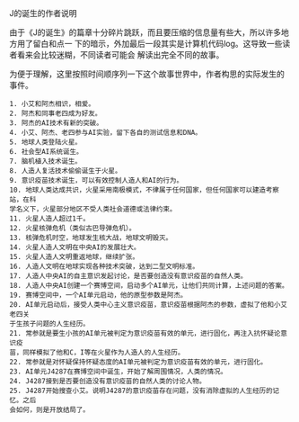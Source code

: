 J的诞⽣的作者说明

由于《J的诞⽣》的篇章⼗分碎⽚跳跃，⽽且要压缩的信息量有些⼤，所以许多地⽅⽤了留⽩和点⼀
下的暗示，外加最后⼀段其实是计算机代码log。这导致⼀些读者看来会⽐较迷糊，不同读者可能会
解读出完全不同的故事。

为便于理解，这⾥按照时间顺序列⼀下这个故事世界中，作者构思的实际发⽣的
事件。
```
1. ⼩艾和阿杰相识，相爱。
2. 阿杰和同事⽼四成为好友。
3. 阿杰的AI技术有新的突破。
4. ⼩艾、阿杰、⽼四参与AI实验，留下各⾃的测试信息和DNA。
5. 地球⼈类登陆⽕星。
6. 社会型AI系统诞⽣。
7. 脑机植⼊技术诞⽣。
8. ⼈造⼈复活技术偷偷诞⽣于⽕星。
9. 意识疫苗技术诞⽣，可以有效控制⼈造⼈和AI的⾏为。
10. 地球⼈类达成共识，⽕星采⽤南极模式，不律属于任何国家，但任何国家可以建造考察站，在科
学名义下，⽕星部分地区不受⼈类社会道德或法律约束。
11. ⽕星⼈造⼈超过1千。
12. ⽕星核弹危机（类似古巴导弹危机）。
13. 核弹危机时空，地球发⽣核⼤战，地球⽂明毁灭。
14. ⽕星⼈造⼈⽂明在中央AI的发展壮⼤。
15. ⽕星⼈造⼈⽂明重返地球，继续扩张。
16. ⼈造⼈⽂明在地球实现各种技术突破，达到⼆型⽂明标准。
17. ⼈造⼈中央AI的⾃主意识发起讨论，是否要创造没有意识疫苗的⾃然⼈类。
18. ⼈造⼈中央AI创建⼀个赛博空间，启动多个AI单元，让他们共同计算，上述问题的答案。
19. 赛博空间中，⼀个AI单元启动，他的原型参数是阿杰。
20. AI单元启动后，接受⼈类中⼼主义意识疫苗，意识疫苗根据阿杰的参数，虚拟了他和⼩艾⽼四关
于⽣孩⼦问题的⼈⽣经历。
21. 常参就是要⽣⼩孩的AI单元被判定为意识疫苗有效的单元，进⾏固化，再注⼊抗怀疑论意识疫
苗，同样模拟了他和C，I等在⽕星作为⼈造⼈的⼈⽣经历。
22. 常参就是对怀疑保持怀疑态度的AI单元被判定为意识疫苗有效的单元，进⾏固化。
23. AI单元J4287在赛博空间中诞⽣，开始了解周围情况，⼈类的情况。
24. J4287接到是否要创造没有意识疫苗的⾃然⼈类的讨论⼈物。
25. J4287开始搜查⼩艾。说明J4287的意识疫苗存在问题，没有消除虚拟的⼈⽣经历的记忆。之后
会如何，则是开放结局了。
```
